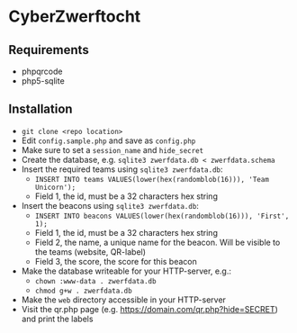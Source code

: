 # CyberZwerftocht

## Requirements
* phpqrcode
* php5-sqlite

## Installation
* `git clone <repo location>`
* Edit `config.sample.php` and save as `config.php`
* Make sure to set a `session_name` and `hide_secret`
* Create the database, e.g. `sqlite3 zwerfdata.db < zwerfdata.schema`
* Insert the required teams using `sqlite3 zwerfdata.db`:
  * `INSERT INTO teams VALUES(lower(hex(randomblob(16))), 'Team Unicorn');`
  * Field 1, the id, must be a 32 characters hex string
* Insert the beacons using `sqlite3 zwerfdata.db`:
  * `INSERT INTO beacons VALUES(lower(hex(randomblob(16))), 'First', 1);`
  * Field 1, the id, must be a 32 characters hex string
  * Field 2, the name, a unique name for the beacon. Will be visible to the teams (website, QR-label)
  * Field 3, the score, the score for this beacon
* Make the database writeable for your HTTP-server, e.g.:
  * `chown :www-data . zwerfdata.db`
  * `chmod g+w . zwerfdata.db`
* Make the `web` directory accessible in your HTTP-server
* Visit the qr.php page (e.g. https://domain.com/qr.php?hide=SECRET) and print the labels
